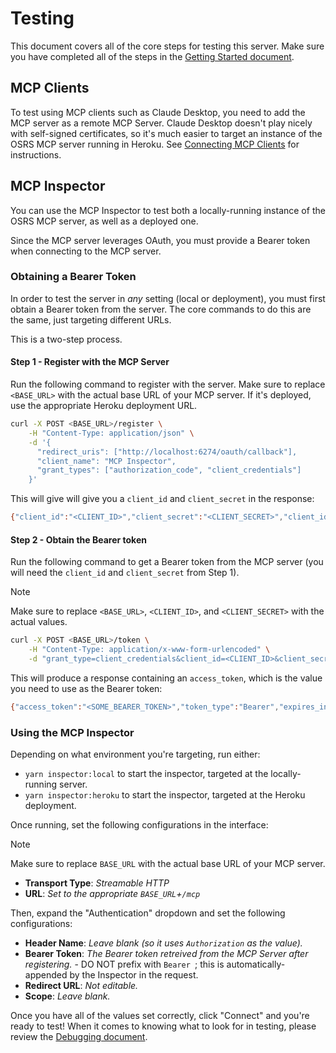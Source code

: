 # Testing

This document covers all of the core steps for testing this server. Make sure you have completed all of the steps in the [Getting Started document](./getting-started.md).

## MCP Clients

To test using MCP clients such as Claude Desktop, you need to add the MCP server as a remote MCP Server. Claude Desktop doesn't play nicely with self-signed certificates, so it's much easier to target an instance of the OSRS MCP server running in Heroku. See [Connecting MCP Clients](./connecting-clients.md) for instructions.

## MCP Inspector

You can use the MCP Inspector to test both a locally-running instance of the OSRS MCP server, as well as a deployed one.

Since the MCP server leverages OAuth, you must provide a Bearer token when connecting to the MCP server.

### Obtaining a Bearer Token

In order to test the server in _any_ setting (local or deployment), you must first obtain a Bearer token from the server. The core commands to do this are the same, just targeting different URLs.

This is a two-step process.

#### Step 1 - Register with the MCP Server

Run the following command to register with the server. Make sure to replace `<BASE_URL>` with the actual base URL of your MCP server. If it's deployed, use the appropriate Heroku deployment URL.

```sh
curl -X POST <BASE_URL>/register \
    -H "Content-Type: application/json" \
    -d '{
      "redirect_uris": ["http://localhost:6274/oauth/callback"],
      "client_name": "MCP Inspector",
      "grant_types": ["authorization_code", "client_credentials"]
    }'
```

This will give will give you a `client_id` and `client_secret` in the response:

```sh
{"client_id":"<CLIENT_ID>","client_secret":"<CLIENT_SECRET>","client_id_issued_at":1756620361,"client_secret_expires_at":0,"redirect_uris":["http://localhost:6274/oauth/callback"],"grant_types":["authorization_code","client_credentials"],"response_types":["code"],"client_name":"MCP Inspector"}
```

#### Step 2 - Obtain the Bearer token

Run the following command to get a Bearer token from the MCP server (you will need the `client_id` and `client_secret` from Step 1).

> [!NOTE]
> Make sure to replace `<BASE_URL>`, `<CLIENT_ID>`, and `<CLIENT_SECRET>` with the actual values.

```sh
curl -X POST <BASE_URL>/token \
    -H "Content-Type: application/x-www-form-urlencoded" \
    -d "grant_type=client_credentials&client_id=<CLIENT_ID>&client_secret=<CLIENT_SECRET>"
```

This will produce a response containing an `access_token`, which is the value you need to use as the Bearer token:

```sh
{"access_token":"<SOME_BEARER_TOKEN>","token_type":"Bearer","expires_in":3600,"scope":"osrs:read"}
```

### Using the MCP Inspector

Depending on what environment you're targeting, run either:

- `yarn inspector:local` to start the inspector, targeted at the locally-running server.
- `yarn inspector:heroku` to start the inspector, targeted at the Heroku deployment.

Once running, set the following configurations in the interface:

> [!NOTE]
> Make sure to replace `BASE_URL` with the actual base URL of your MCP server.

- **Transport Type**: _Streamable HTTP_
- **URL**: _Set to the appropriate `BASE_URL`+`/mcp`_

Then, expand the "Authentication" dropdown and set the following configurations:

- **Header Name**: _Leave blank (so it uses `Authorization` as the value)._
- **Bearer Token**: _The Bearer token retreived from the MCP Server after registering._ - DO NOT prefix with `Bearer `; this is automatically-appended by the Inspector in the request.
- **Redirect URL**: _Not editable._
- **Scope**: _Leave blank._

Once you have all of the values set correctly, click "Connect" and you're ready to test! When it comes to knowing what to look for in testing, please review the [Debugging document](./debugging.md).
